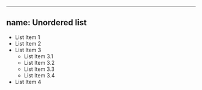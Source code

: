 
---
name: Unordered list
---
<ul>
  <li>List Item 1</li>
  <li>List Item 2</li>
  <li>List Item 3
    <ul>
      <li>List Item 3.1</li>
      <li>List Item 3.2</li>
      <li>List Item 3.3</li>
      <li>List Item 3.4</li>
    </ul>
  </li>
  <li>List Item 4</li>
</ul>